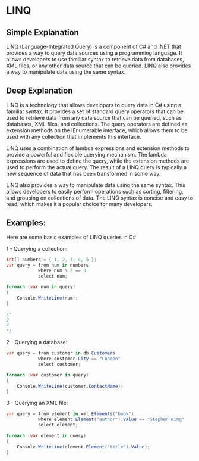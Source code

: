 # LINQ

## Simple Explanation

LINQ (Language-Integrated Query) is a component of C# and .NET that provides a way to query data sources using a programming language. It allows developers to use familiar syntax to retrieve data from databases, XML files, or any other data source that can be queried. LINQ also provides a way to manipulate data using the same syntax.

## Deep Explanation

LINQ is a technology that allows developers to query data in C# using a familiar syntax. It provides a set of standard query operators that can be used to retrieve data from any data source that can be queried, such as databases, XML files, and collections. The query operators are defined as extension methods on the IEnumerable<T> interface, which allows them to be used with any collection that implements this interface.

LINQ uses a combination of lambda expressions and extension methods to provide a powerful and flexible querying mechanism. The lambda expressions are used to define the query, while the extension methods are used to perform the actual query. The result of a LINQ query is typically a new sequence of data that has been transformed in some way.

LINQ also provides a way to manipulate data using the same syntax. This allows developers to easily perform operations such as sorting, filtering, and grouping on collections of data. The LINQ syntax is concise and easy to read, which makes it a popular choice for many developers.

## Examples:
Here are some basic examples of LINQ queries in C#

1 - Querying a collection:

```C#
int[] numbers = { 1, 2, 3, 4, 5 };
var query = from num in numbers
            where num % 2 == 0
            select num;

foreach (var num in query)
{
    Console.WriteLine(num);
}

/*
2
4
*/
```

2 - Querying a database:

```C#
var query = from customer in db.Customers
            where customer.City == "London"
            select customer;

foreach (var customer in query)
{
    Console.WriteLine(customer.ContactName);
}
```

3 - Querying an XML file:

```C#
var query = from element in xml.Elements("book")
            where element.Element("author").Value == "Stephen King"
            select element;

foreach (var element in query)
{
    Console.WriteLine(element.Element("title").Value);
}
```
